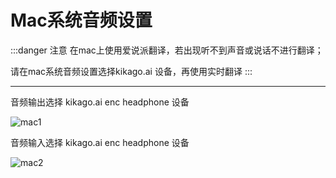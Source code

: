 # Mac系统音频设置

:::danger 注意
在mac上使用爱说派翻译，若出现听不到声音或说话不进行翻译；

请在mac系统音频设置选择kikago.ai 设备，再使用实时翻译
:::

---

音频输出选择 kikago.ai enc headphone 设备

<!-- <img src="https://bu.dusays.com/2024/10/28/671f3de4adb74.png" alt="mac1" width="500"/> -->

![mac1](https://bu.dusays.com/2024/10/28/671f3de4adb74.png)

音频输入选择 kikago.ai enc headphone 设备

<!-- <img src="https://bu.dusays.com/2024/10/28/671f3de4adb8f.png" alt="mac2" width="500"/> -->

![mac2](https://bu.dusays.com/2024/10/28/671f3de4adb8f.png)
